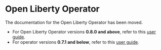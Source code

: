 # Open Liberty Operator

The documentation for the Open Liberty Operator has been moved.
* For Open Liberty Operator versions **0.8.0 and above**, refer to this [user guide](user-guide-v1beta2.adoc). 
* For operator versions **0.7.1 and below**, refer to this [user guide](user-guide.adoc).
